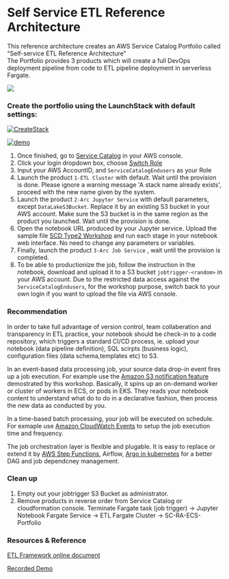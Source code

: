 # Self Service ETL Reference Architecture

This reference architecture creates an AWS Service Catalog Portfolio called "Self-service ETL Reference Architecture"  
The Portfolio provides 3 products which will create a full DevOps deployment pipeline from code to ETL pipeline deployment in serverless Fargate.  

![](/images/self-serve-pattern.png)

### Create the portfolio using the LaunchStack with default settings: 
[![CreateStack](https://s3.amazonaws.com/cloudformation-examples/cloudformation-launch-stack.png)](https://console.aws.amazon.com/cloudformation/#/stacks/new?stackName=SC-RA-ECS-Portfolio&templateURL=https://arcdemo2020.s3-ap-southeast-2.amazonaws.com/sc-code/ecs/sc-portfolio-ecs.json)  

[![demo](/images/self-serve-demo.png)](https://www.youtube.com/watch?v=XfyaUH4TLvg&t=5611s "SELF Service ETL")

1. Once finished, go to [Service Catalog](https://ap-southeast-2.console.aws.amazon.com/servicecatalog/) in your AWS console.
2. Click your login dropdown box, choose [Switch Role](https://signin.aws.amazon.com/switchrole)
3. Input your AWS AccountID, and `ServiceCatalogEndusers` as your Role
4. Launch the product `1-ETL Cluster` with default. Wait until the provision is done. Please ignore a warning message 'A stack name already exists', proceed with the new name given by the system.
5. Launch the product `2-Arc Jupyter Service` with default parameters, except `DataLakeS3Bucket`. Replace it by an existing S3 bucket in your AWS account. Make sure the S3 bucket is in the same region as the product you launched. Wait until the provision is done. 
6. Open the notebook URL produced by your Jupyter service. Upload the sample file [SCD Type2 Workshop](app-code/job/) and run each stage in your notebook web interface. No need to change any parameters or variables.
7. Finally, launch the product `3-Arc Job Service` , wait until the provision is completed. 
8. To be able to productionize the job, follow the instruction in the notebook, download and upload it to a S3 bucket `jobtrigger-<random>` in your AWS account. Due to the restricted data access against the `ServiceCatalogEndusers`, for the workshop purpose, switch back to your own login if you want to upload the file via AWS console. 

### Recommendation

In order to take full advantage of version control, team collaberation and transparency in ETL practice, your notebook should be check-in to a code repository, which triggers a standard CI/CD process, ie. upload your notebook (data pipeline definition), SQL scirpts (business logic), configuration files (data schema,templates etc) to S3. 

In an event-based data processing job, your source data drop-in event fires up a job execution. For example use the [Amazon S3 notification feature](https://docs.aws.amazon.com/AmazonS3/latest/dev/NotificationHowTo.html) demostrated by this workshop. Basically, it spins up an on-demand worker or cluster of workers in ECS, or pods in EKS. They reads your notebook content to understand what do to do in a declarative fashion, then process the new data as conducted by you. 

In a time-based batch processing, your job will be executed on schedule. For exmaple use [Amazon CloudWatch Events](https://docs.aws.amazon.com/AmazonCloudWatch/latest/events/Create-CloudWatch-Events-Scheduled-Rule.html) to setup the job execution time and frequency.

The job orchestration layer is flexible and plugable. It is easy to replace or extend it by [AWS Step Functions](https://aws.amazon.com/blogs/big-data/orchestrate-multiple-etl-jobs-using-aws-step-functions-and-aws-lambda/), Airflow, [Argo in kubernetes](https://aws.amazon.com/blogs/opensource/connecting-aws-managed-services-to-your-argo-cd-pipeline-with-open-source-crossplane/) for a better DAG and job dependcney management.


### Clean up
1. Empty out your jobtrigger S3 Bucket as administrator.
2. Remove products in reverse order from Service Catalog or cloudformation console. Terminate Fargate task (job trigger) -> Jupyter Notebook Fargate Service -> ETL Fargate Cluster -> SC-RA-ECS-Portfolio

### Resources & Reference

[ETL Framework online document](https://arc.tripl.ai/extract/)

[Recorded Demo](https://www.youtube.com/watch?v=XfyaUH4TLvg&t=5611s)

